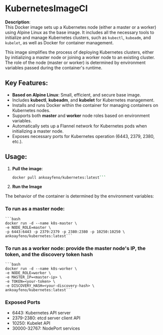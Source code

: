 # KubernetesImageCI

**Description**:  
This Docker image sets up a Kubernetes node (either a master or a worker) using Alpine Linux as the base image. It includes all the necessary tools to initialize and manage Kubernetes clusters, such as `kubectl`, `kubeadm`, and `kubelet`, as well as Docker for container management.

This image simplifies the process of deploying Kubernetes clusters, either by initializing a master node or joining a worker node to an existing cluster. The role of the node (master or worker) is determined by environment variables passed during the container's runtime.

## Key Features:
- **Based on Alpine Linux**: Small, efficient, and secure base image.
- Includes **kubectl**, **kubeadm**, and **kubelet** for Kubernetes management.
- Installs and runs Docker within the container for managing containers on Kubernetes nodes.
- Supports both **master** and **worker** node roles based on environment variables.
- Automatically sets up a Flannel network for Kubernetes pods when initializing a master node.
- Exposes necessary ports for Kubernetes operation (6443, 2379, 2380, etc.).

## Usage:

1. **Pull the image**:
   ```bash
   docker pull ankoayfeno/kubernetes:latest```
2. **Run the Image**

The behavior of the container is determined by the environment variables:

### To run as a master node:
    ```bash
    docker run -d --name k8s-master \
    -e NODE_ROLE=master \
    -p 6443:6443 -p 2379:2379 -p 2380:2380 -p 10250:10250 \
    ankoayfeno/kubernetes:latest```

### To run as a worker node: provide the master node's IP, the token, and the discovery token hash
    ```bash
    docker run -d --name k8s-worker \
    -e NODE_ROLE=worker \
    -e MASTER_IP=<master-ip> \
    -e TOKEN=<your-token> \
    -e DISCOVERY_HASH=<your-discovery-hash> \
    ankoayfeno/kubernetes:latest```


### Exposed Ports
- 6443: Kubernetes API server
- 2379-2380: etcd server client API
- 10250: Kubelet API
- 30000-32767: NodePort services

